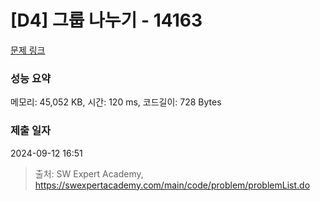 # [D4] 그룹 나누기 - 14163 

[문제 링크](https://swexpertacademy.com/main/code/problem/problemDetail.do?contestProbId=AX--pdmaF9YDFARi) 

### 성능 요약

메모리: 45,052 KB, 시간: 120 ms, 코드길이: 728 Bytes

### 제출 일자

2024-09-12 16:51



> 출처: SW Expert Academy, https://swexpertacademy.com/main/code/problem/problemList.do